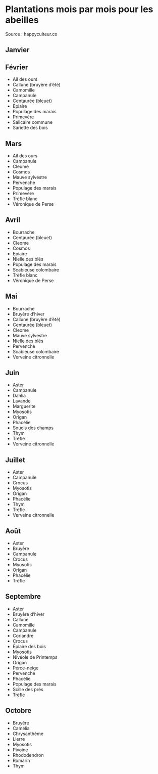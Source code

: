 # Plantations mois par mois pour les abeilles

Source : happyculteur.co

## Janvier

## Février

* Ail des ours
* Callune (bruyère d’été)
* Camomille
* Campanule
* Centaurée (bleuet)
* Epiaire
* Populage des marais
* Primevère
* Salicaire commune
* Sariette des bois

## Mars

* Ail des ours
* Campanule
* Cleome 
* Cosmos
* Mauve sylvestre
* Pervenche
* Populage des marais
* Primevère
* Trèfle blanc
* Véronique de Perse

## Avril

* Bourrache 
* Centaurée (bleuet)
* Cleome
* Cosmos
* Epiaire
* Nielle des blés
* Populage des marais
* Scabieuse colombaire
* Trèfle blanc
* Véronique de Perse

## Mai 

* Bourrache
* Bruyère d’hiver
* Callune (bruyère d’été)
* Centaurée (bleuet)
* Cleome
* Mauve sylvestre
* Nielle des blés
* Pervenche
* Scabieuse colombaire
* Verveine citronnelle

## Juin

* Aster
* Campanule
* Dahlia
* Lavande
* Marguerite
* Myosotis
* Origan
* Phacélie
* Soucis des champs
* Thym
* Trèfle
* Verveine citronnelle

## Juillet

* Aster 
* Campanule
* Crocus
* Myosotis
* Origan
* Phacélie
* Thym
* Trèfle
* Verveine citronnelle

## Août 

* Aster
* Bruyère
* Campanule
* Crocus
* Myosotis
* Origan
* Phacélie
* Trèfle

## Septembre 

* Aster
* Bruyère d’hiver
* Callune
* Camomille
* Campanule
* Coriandre
* Crocus
* Épiaire des bois
* Myosotis 
* Nivéole de Printemps
* Origan
* Perce-neige
* Pervenche
* Phacélie
* Populage des marais
* Scille des prés
* Trèfle

## Octobre  

* Bruyère 
* Camélia
* Chrysanthème
* Lierre
* Myosotis
* Pivoine
* Rhododendron
* Romarin
* Thym
